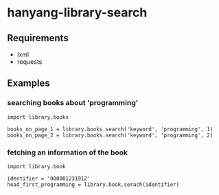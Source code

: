 # hanyang-library-search

## Requirements

- lxml
- requests


## Examples

### searching books about 'programming'

	import library.books

	books_on_page_1 = library.books.search('keyword', 'programming', 1)
	books_on_page_2 = library.books.search('keyword', 'programming', 2)

### fetching an information of the book

	import library.book

	identifier = '000001231912'
	head_first_programming = library.book.serach(identifier)